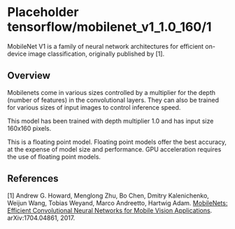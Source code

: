 # Placeholder tensorflow/mobilenet_v1_1.0_160/1

MobileNet V1 is a family of neural network architectures for efficient on-device
image classification, originally published by [1].

<!-- module-type: image-classification -->
<!-- task: image-classification -->


## Overview

Mobilenets come in various sizes controlled by a multiplier for the depth
(number of features) in the convolutional layers. They can also be trained for
various sizes of input images to control inference speed.

This model has been trained with depth multiplier 1.0 and has
input size 160x160 pixels.

This is a floating point model. Floating point models offer the best accuracy,
at the expense of model size and performance. GPU acceleration requires the
use of floating point models.

## References

[1] Andrew G. Howard, Menglong Zhu, Bo Chen, Dmitry Kalenichenko, Weijun Wang,
Tobias Weyand, Marco Andreetto, Hartwig Adam.
[MobileNets: Efficient Convolutional Neural Networks for Mobile Vision Applications](https://arxiv.org/pdf/1704.04861.pdf).
arXiv:1704.04861, 2017.
